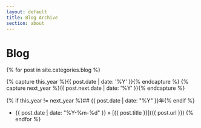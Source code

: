 ```yaml
---
layout: default
title: Blog Archive
section: about
---
```

# Blog

{% for post in site.categories.blog %}

{% capture this_year %}{{ post.date | date: '%Y' }}{% endcapture %}
{% capture next_year %}{{ post.next.date | date: '%Y' }}{% endcapture %}

{% if this_year != next_year %}## {{ post.date | date: "%Y" }}年{% endif %}

 * {{ post.date | date: "%Y-%m-%d" }} &raquo; [{{ post.title }}]({{ post.url }})
{% endfor %}

